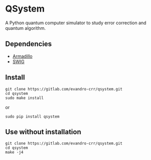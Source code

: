 # QSystem
A Python quantum computer simulator to study error correction and quantum
algorithm.

## Dependencies 
* [Armadillo](http://arma.sourceforge.net/)
* [SWIG](http://www.swig.org/)

## Install
```
git clone https://gitlab.com/evandro-crr/qsystem.git 
cd qsystem
sudo make install
```
or 
```
sudo pip install qsystem
```

## Use without installation 
```
git clone https://gitlab.com/evandro-crr/qsystem.git 
cd qsystem
make -j4
```

